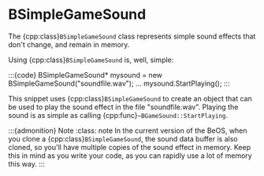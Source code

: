 # BSimpleGameSound

The {cpp:class}`BSimpleGameSound` class represents simple sound effects
that don't change, and remain in memory.

Using {cpp:class}`BSimpleGameSound` is, well, simple:

:::{code}
BSimpleGameSound* mysound = new BSimpleGameSound("soundfile.wav");
...
mysound.StartPlaying();
:::

This snippet uses {cpp:class}`BSimpleGameSound` to create an object that
can be used to play the sound effect in the file "soundfile.wav". Playing
the sound is as simple as calling {cpp:func}`~BGameSound::StartPlaying`.

:::{admonition} Note
:class: note
In the current version of the BeOS, when you clone a
{cpp:class}`BSimpleGameSound`, the sound data buffer is also cloned, so
you'll have multiple copies of the sound effect in memory. Keep this in
mind as you write your code, as you can rapidly use a lot of memory this
way.
:::
